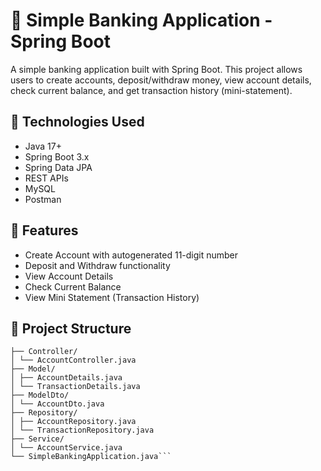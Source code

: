 # 🏦 Simple Banking Application - Spring Boot

A simple banking application built with Spring Boot. This project allows users to create accounts, deposit/withdraw money, view account details, check current balance, and get transaction history (mini-statement).

## 🔧 Technologies Used

- Java 17+
- Spring Boot 3.x
- Spring Data JPA
- REST APIs
- MySQL
- Postman

## 🚀 Features

- Create Account with autogenerated 11-digit number
- Deposit and Withdraw functionality
- View Account Details
- Check Current Balance
- View Mini Statement (Transaction History)

## 📁 Project Structure

```com.example.demo
├── Controller/
│ └── AccountController.java
├── Model/
│ ├── AccountDetails.java
│ └── TransactionDetails.java
├── ModelDto/
│ └── AccountDto.java
├── Repository/
│ ├── AccountRepository.java
│ └── TransactionRepository.java
├── Service/
│ └── AccountService.java
└── SimpleBankingApplication.java```
